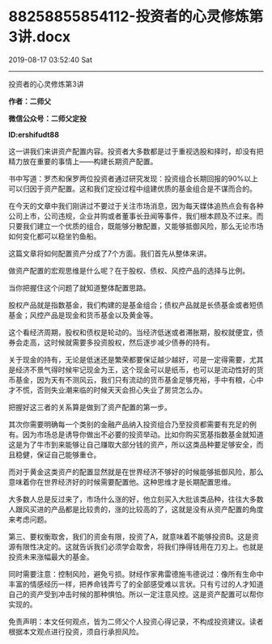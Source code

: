 # 88258855854112-投资者的心灵修炼第3讲.docx

2019-08-17 03:52:40 Sat

----

投资者的心灵修炼第3讲

__作者：二师父__

__微信公众号：二师父定投__

__ID:ershifudt88__

<a id="OLE_LINK1"></a><a id="OLE_LINK2"></a>这一讲我们来讲资产配置内容。投资者大多数都是过于重视选股和择时，却没有把精力放在重要的事情上——构建长期资产配置。

书中写道：罗杰和保罗两位投资者通过研究发现：投资组合长期回报的90%以上可以归因于资产配置。这和我们定投过程中组建优质的基金组合是不谋而合的。

在今天的文章中我们刚讲过不要过于关注市场消息，因为每天媒体追热点会有各种公司上市，公司违规，企业并购或者董事长丑闻等事件，我们根本顾及不过来。而只要我们建立一个优质的组合，既能够分散配置，又能够抵御风险，那么无论市场如何变化都可以稳坐钓鱼船。

这篇文章将如何配置资产分成了7个方面。我们首先从整体来讲。

做资产配置的宏观思维是什么呢？在于股权、债权、风控产品的选择与比例。

当你把握住这个问题了就知道整体配置思路。

股权产品就是指数基金，我们构建的是基金组合；债权产品就是长债基金或者短债基金；风控产品是现金和货币基金以及黄金等。

这个看经济周期，股权和债权是轮动的。当经济低迷或者滞胀期，股权就便宜，债券会走高，这时候就需要多投资股权，然后逐步减少债券的持有。

关于现金的持有，无论是低迷还是繁荣都要保证越少越好，可是一定得需要，尤其是经济不景气得时候牢记现金为王，这个现金可以是纸币，也可以是流动性好的货币基金，因为天有不测风云，我们只有流动的货币基金足够充裕，手中有粮，心中才不慌，否则失业潮来临的时候天天会担心失业了房贷怎么办。

把握好这三者的关系算是做到了资产配置的第一步。

其次你需要明确每一个类别的金融产品纳入投资组合乃至投资都需要有充足的例有。因为市场总是诱导你做出不必要的投资举动。比如你购买宽基指数基金就知道这是为了牛市到来能够让自己赚取大部分钱的资产，所以这类品种要足够安全，而且稳健，保证自己能够重仓。

而对于黄金这类资产的配置显然就是在世界经济不够好的时候能够抵御风险，那么意味着你在世界经济好的时候需要配置他。这种思维才是长期配置思维。

大多数人总是反过来了，市场什么涨的好，他立刻买入大批该类品种，往往大多数人跟风买进的产品都是比较贵的，涨的比较高的了，这就是没有从资产配置的角度来考虑问题。

第三、要权衡取舍，我们的资金有限，投资了A，就意味着不能够投资B。这是资源有限性决定的。这就告诉我们必须学会取舍，将我们挣得钱用在刀刃上。也就是投资未来涨幅最大的基金。

同时需要注意：控制风险，避免亏损。财经作家弗雷德施韦德说过：像所有生命中丰富的情感经历一样，把养命钱弄亏了的全部感受难以言状。只有亏过的人才知道自己的资产受到冲击时候的那种惧怕。所以一定注意风控。这是资产配置可以帮你实现的。

免责声明：本文任何观点，皆为二师父个人投资心得记录，不构成投资建议。读者根据本文观点进行投资，须自行承担风险。

